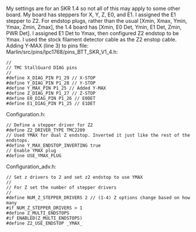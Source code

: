My settings are for an SKR 1.4 so not all of this may apply to some other board. My board has steppers for X, Y, Z, E0, and E1. I assigned the E1 stepper to Z2.
For endstop plugs, rather than the usual [Xmin, Xmax, Ymin, Ymax, Zmin, Zmax], the 1.4 board has [Xmin, E0 Det, Ymin, E1 Det, Zmin, PWR Det]. I assigned E1 Det to Ymax, then configured Z2 endstop to be Ymax.
I used the stock filament detector cable as the Z2 enstop cable.
Adding Y-MAX (line 3) to pins file:
Marlin/src/pins/lpc1768/pins_BTT_SKR_V1_4.h:
```
//
// TMC StallGuard DIAG pins
//
#define X_DIAG_PIN P1_29 // X-STOP
#define Y_DIAG_PIN P1_28 // Y-STOP
#define Y_MAX_PIN P1_25 // Added Y-MAX
#define Z_DIAG_PIN P1_27 // Z-STOP
#define E0_DIAG_PIN P1_26 // E0DET
#define E1_DIAG_PIN P1_25 // E1DET
```
Configuration.h:
```
// Define a stepper driver for Z2
#define Z2_DRIVER_TYPE TMC2209
// Used YMAX for dual Z endstop. Inverted it just like the rest of the endstops.
#define Y_MAX_ENDSTOP_INVERTING true
// Enable YMAX plug
#define USE_YMAX_PLUG
```
Configuration_adv.h:
```
// Set z drivers to 2 and set z2 endstop to use YMAX
//
// For Z set the number of stepper drivers
//
#define NUM_Z_STEPPER_DRIVERS 2 // (1-4) Z options change based on how many
#if NUM_Z_STEPPER_DRIVERS > 1
#define Z_MULTI_ENDSTOPS
#if ENABLED(Z_MULTI_ENDSTOPS)
#define Z2_USE_ENDSTOP _YMAX_
```
